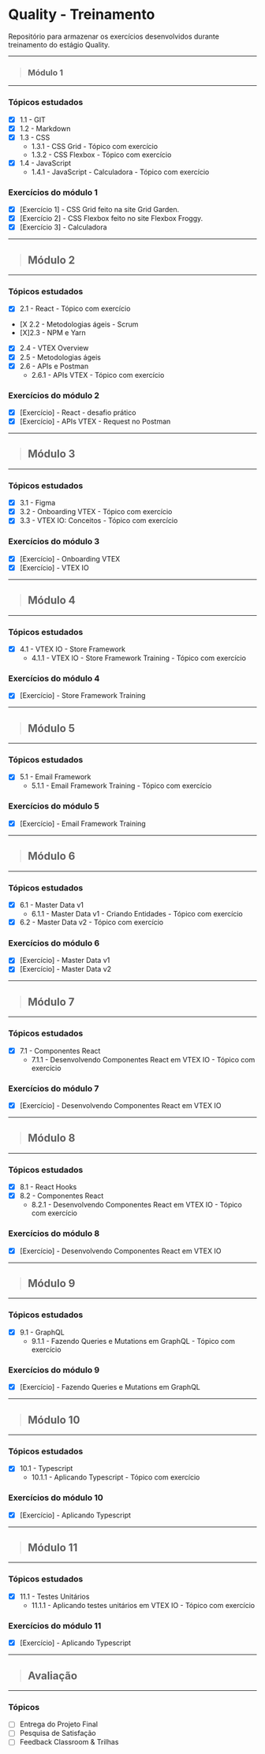 # Quality - Treinamento

 Repositório para armazenar os exercícios desenvolvidos durante treinamento do estágio Quality.

---
> ### **Módulo 1**
---
 ### Tópicos estudados
- [X] 1.1 - GIT
- [X] 1.2 - Markdown
- [X] 1.3 - CSS 
  * 1.3.1 - CSS Grid - Tópico com exercício 
  * 1.3.2 - CSS Flexbox - Tópico com exercício 
- [X] 1.4 - JavaScript 
  * 1.4.1 - JavaScript - Calculadora - Tópico com exercício 

### Exercícios do módulo 1
- [X] [Exercício 1] - CSS Grid feito na site Grid Garden.
- [X] [Exercício 2] - CSS Flexbox feito no site Flexbox Froggy.
- [X] [Exercício 3] - Calculadora

---
> ## **Módulo 2**
---
### Tópicos estudados

- [X] 2.1 - React - Tópico com exercício
- [X 2.2 - Metodologias ágeis - Scrum
- [X]2.3 - NPM e Yarn
- [X] 2.4 - VTEX Overview
- [X] 2.5 - Metodologias ágeis
- [X] 2.6 - APIs e Postman
  * 2.6.1 - APIs VTEX - Tópico com exercício 

### Exercícios do módulo 2
- [X] [Exercício] - React - desafio prático
- [X] [Exercício] - APIs VTEX - Request no Postman

---
> ## **Módulo 3**
---
### Tópicos estudados

- [X] 3.1 - Figma
- [X] 3.2 - Onboarding VTEX - Tópico com exercício 
- [X] 3.3 - VTEX IO: Conceitos - Tópico com exercício 

### Exercícios do módulo 3
- [X] [Exercício] - Onboarding VTEX
- [X] [Exercício] - VTEX IO

---
> ## **Módulo 4**
---
### Tópicos estudados

- [X] 4.1 - VTEX IO - Store Framework
  * 4.1.1 - VTEX IO - Store Framework Training - Tópico com exercício

### Exercícios do módulo 4
- [X] [Exercício] - Store Framework Training

---
> ## **Módulo 5**
---
### Tópicos estudados

- [X] 5.1 - Email Framework
  * 5.1.1 - Email Framework Training - Tópico com exercício

### Exercícios do módulo 5
- [X] [Exercício] - Email Framework Training

---
> ## **Módulo 6**
---
### Tópicos estudados

- [X] 6.1 - Master Data v1
  * 6.1.1 - Master Data v1 - Criando Entidades - Tópico com exercício
- [X] 6.2 - Master Data v2 - Tópico com exercício

### Exercícios do módulo 6
- [X] [Exercício] - Master Data v1
- [X] [Exercício] - Master Data v2
  
---
> ## **Módulo 7**
---
### Tópicos estudados

- [X] 7.1 - Componentes React
  * 7.1.1 - Desenvolvendo Componentes React em VTEX IO - Tópico com exercício

### Exercícios do módulo 7
- [X] [Exercício] - Desenvolvendo Componentes React em VTEX IO 

---
> ## **Módulo 8**
---

### Tópicos estudados

- [X] 8.1 - React Hooks
- [X] 8.2 - Componentes React
  * 8.2.1 - Desenvolvendo Componentes React em VTEX IO - Tópico com exercício

### Exercícios do módulo 8
- [X] [Exercício] - Desenvolvendo Componentes React em VTEX IO 

---
> ## **Módulo 9**
---
### Tópicos estudados

- [X] 9.1 - GraphQL
  * 9.1.1 - Fazendo Queries e Mutations em GraphQL - Tópico com exercício

### Exercícios do módulo 9
- [X] [Exercício] - Fazendo Queries e Mutations em GraphQL

---
> ## **Módulo 10**
---
### Tópicos estudados

- [X] 10.1 - Typescript
  * 10.1.1 - Aplicando Typescript - Tópico com exercício

### Exercícios do módulo 10
- [X] [Exercício] - Aplicando Typescript

---
> ## **Módulo 11**
---
### Tópicos estudados

- [X] 11.1 - Testes Unitários
  * 11.1.1 - Aplicando testes unitários em VTEX IO - Tópico com exercício

### Exercícios do módulo 11
- [X] [Exercício] - Aplicando Typescript

---
> ## **Avaliação**
---
### Tópicos 

- [ ] Entrega do Projeto Final
- [ ] Pesquisa de Satisfação
- [ ] Feedback Classroom & Trilhas
